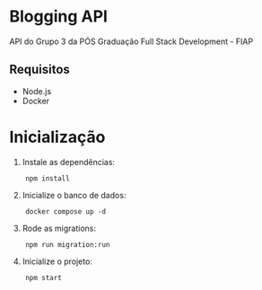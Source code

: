# Blogging API

API do Grupo 3 da PÓS Graduação Full Stack Development - FIAP

## Requisitos

- Node.js
- Docker

# Inicialização

1. Instale as dependências:

```shell
    npm install
```

2. Inicialize o banco de dados:

```shell
    docker compose up -d
```

3. Rode as migrations:

```shell
    npm run migration:run
```

4. Inicialize o projeto:

```shell
    npm start
```
